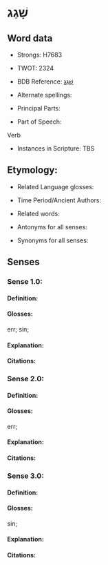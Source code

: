# שָׁגַג

<!-- Status: S2="NeedsEdits" -->
<!-- Lexica used for edits:   -->

## Word data

* Strongs: H7683

* TWOT: 2324

* BDB Reference: [שָׁגַג](rc://en/bdb/dict/v.ba.aa)

* Alternate spellings:

* Principal Parts:

* Part of Speech:

Verb

* Instances in Scripture: TBS

## Etymology:

* Related Language glosses:

* Time Period/Ancient Authors:

* Related words:

* Antonyms for all senses:

* Synonyms for all senses:

## Senses

### Sense 1.0:

#### Definition:

#### Glosses:

err; sin; 

#### Explanation:

#### Citations:



### Sense 2.0:

#### Definition:

#### Glosses:

err; 

#### Explanation:

#### Citations:



### Sense 3.0:

#### Definition:

#### Glosses:

sin; 

#### Explanation:

#### Citations:



